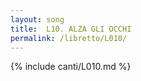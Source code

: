 ```yaml
---
layout: song
title:  L10. ALZA GLI OCCHI
permalink: /libretto/L010/
---
```

{% include canti/L010.md %}   